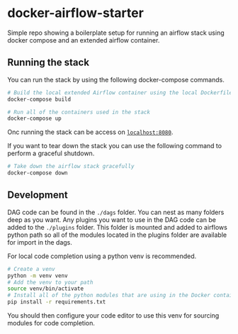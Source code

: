# docker-airflow-starter

Simple repo showing a boilerplate setup for running an airflow stack using docker compose and an extended airflow container.

## Running the stack

You can run the stack by using the following docker-compose commands.

```bash
# Build the local extended Airflow container using the local Dockerfile
docker-compose build

# Run all of the containers used in the stack
docker-compose up
```

Onc running the stack can be access on [`localhost:8080`](localhost:8080).

If you want to tear down the stack you can use the following command to perform a graceful shutdown.

```bash
# Take down the airflow stack gracefully
docker-compose down
```

## Development

DAG code can be found in the `./dags` folder. You can nest as many folders deep as you want. Any plugins you want to use in the DAG code can be added to the `./plugins` folder. This folder is mounted and added to airflows python path so all of the modules located in the plugins folder are available for import in the dags.

For local code completion using a python venv is recommended.

```bash
# Create a venv
python -m venv venv
# Add the venv to your path
source venv/bin/activate
# Install all of the python modules that are using in the Docker container
pip install -r requirements.txt
```

You should then configure your code editor to use this venv for sourcing modules for code completion.